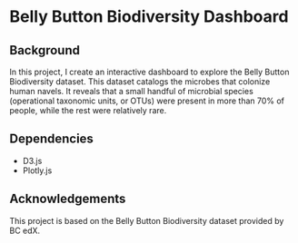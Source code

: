 # Belly Button Biodiversity Dashboard
## Background
In this project, I create an interactive dashboard to explore the Belly Button Biodiversity dataset. This dataset catalogs the microbes that colonize human navels. It reveals that a small handful of microbial species (operational taxonomic units, or OTUs) were present in more than 70% of people, while the rest were relatively rare.

## Dependencies
- D3.js
- Plotly.js

## Acknowledgements
This project is based on the Belly Button Biodiversity dataset provided by BC edX.
